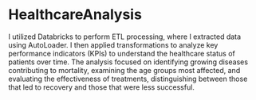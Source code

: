 # HealthcareAnalysis

I utilized Databricks to perform ETL processing, where I extracted data using AutoLoader. I then applied transformations to analyze key performance indicators (KPIs) to understand the healthcare status of patients over time. The analysis focused on identifying growing diseases contributing to mortality, examining the age groups most affected, and evaluating the effectiveness of treatments, distinguishing between those that led to recovery and those that were less successful.
